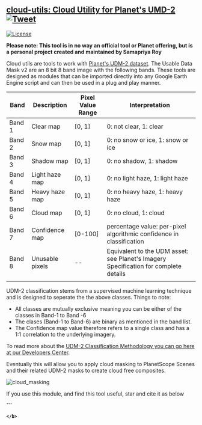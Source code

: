 ## **[cloud-utils: Cloud Utility for Planet's UMD-2](https://samapriya.github.io/cloud-utils/)** &nbsp; [![Tweet](https://img.shields.io/twitter/url/http/shields.io.svg?style=social)](https://twitter.com/intent/tweet?text=Try%20cloud-utils%20in%20#GoogleEarthEngine%20@planetlabs%20&url=https://github.com/samapriya/cloud-utils)

[![License](https://img.shields.io/badge/License-Apache%202.0-blue.svg)](https://opensource.org/licenses/Apache-2.0)


**Please note: This tool is in no way an official tool or Planet offering, but is a personal project created and maintained by Samapriya Roy**

 Cloud utils are tools to work with [Planet's UDM-2 dataset](https://developers.planet.com/docs/data/udm-2/). The Usable Data Mask v2 are an 8 bit 8 band image with the following bands. These tools are designed as modules that can be imported directly into any Google Earth Engine script and can then be used in a plug and play manner.



 | Band   | Description     | Pixel Value Range | Interpretation                                                                         |
 |--------|-----------------|-------------------|----------------------------------------------------------------------------------------|
 | Band 1 | Clear map       | [0, 1]            | 0: not clear, 1: clear                                                                 |
 | Band 2 | Snow map        | [0, 1]            | 0: no snow or ice, 1: snow or ice                                                      |
 | Band 3 | Shadow map      | [0, 1]            | 0: no shadow, 1: shadow                                                                |
 | Band 4 | Light haze map  | [0, 1]            | 0: no light haze, 1: light haze                                                        |
 | Band 5 | Heavy haze map  | [0, 1]            | 0: no heavy haze, 1: heavy haze                                                        |
 | Band 6 | Cloud map       | [0, 1]            | 0: no cloud, 1: cloud                                                                  |
 | Band 7 | Confidence map  | [0-100]           | percentage value: per-pixel algorithmic confidence in classification                   |
 | Band 8 | Unusable pixels | --                | Equivalent to the UDM asset: see Planet's Imagery Specification for   complete details |
|   |   |   |   |   |

UDM-2 classification stems from a supervised machine learning technique and is designed to seperate the the above classes. Things to note:

* All classes are mutually exclusive meaning you can be either of the classes in Band-1 to Band -6
* The clases (Band-1 to Band-6) are binary as mentioned in the band list.
* The Confidence map value therefore refers to a single class and has a 1:1 correlation to the underlying imagery.

To read more about the [UDM-2 Classification Methodology you can go here at our Developers Center](https://developers.planet.com/docs/data/udm-2/#udm2-classification-methodology).

Eventually this will allow you to apply cloud masking to PlanetScope Scenes and their related UDM-2 masks to create cloud free composites.

![cloud_masking](https://user-images.githubusercontent.com/6677629/81248757-16c02880-8feb-11ea-9c0a-8cd174748d82.gif)

If you use this module, and find this tool useful, star and cite it as below

<b>
```

```
</b>


